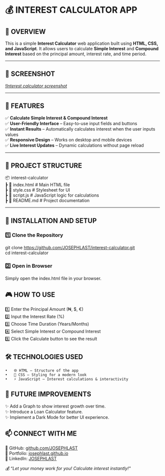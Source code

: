 # 💰 INTEREST CALCULATOR APP

## **📌 OVERVIEW**  
This is a simple **Interest Calculator** web application built using **HTML, CSS, and JavaScript**. It allows users to calculate **Simple Interest** and **Compound Interest** based on the principal amount, interest rate, and time period.  

---

## **📸 SCREENSHOT**  
*[!Interest calculator screenshot](interest-calculator-screenshot.png)*  

---

## **🚀 FEATURES**  
✅ **Calculate Simple Interest & Compound Interest**  
✅ **User-Friendly Interface** – Easy-to-use input fields and buttons  
✅ **Instant Results** – Automatically calculates interest when the user inputs values  
✅ **Responsive Design** – Works on desktop and mobile devices  
✅ **Live Interest Updates** – Dynamic calculations without page reload  

---

## **📂 PROJECT STRUCTURE**  
📦 interest-calculator   
┣ 📜 index.html       # Main HTML file   
┣ 📜 style.css        # Stylesheet for UI   
┣ 📜 script.js        # JavaScript logic for calculations   
┣ 📜 README.md        # Project documentation   

---

## **🚀 INSTALLATION AND SETUP**  
### **1️⃣ Clone the Repository**  
git clone https://github.com/JOSEPHLAST/interest-calculator.git   
cd interest-calculator   

### **2️⃣ Open in Browser**
Simply open the index.html file in your browser.   

## **🎮 HOW TO USE**
1️⃣ Enter the Principal Amount (₦, $, €)   
2️⃣ Input the Interest Rate (%)   
3️⃣ Choose Time Duration (Years/Months)   
4️⃣ Select Simple Interest or Compound Interest   
5️⃣ Click the Calculate button to see the result   

## **🛠️ TECHNOLOGIES USED**
	•	🌐 HTML – Structure of the app   
	•	🎨 CSS – Styling for a modern look   
	•	⚡ JavaScript – Interest calculations & interactivity   

## **🚀 FUTURE IMPROVEMENTS**
✨ Add a Graph to show interest growth over time.  
✨ Introduce a Loan Calculator feature.  
✨ Implement a Dark Mode for better UI experience.  

## **📫 CONNECT WITH ME**
🔗 GitHub: [github.com/JOSEPHLAST](https://github.com/JOSEPHLAST)   
🔗 Portfolio: [josephlast.github.io](https://josephlast.github.io)   
🔗 LinkedIn: [JOSEPHLAST](https://www.linkedin.com/in/josephlast-a-aaa813354/)   

*💰 “Let your money work for you! Calculate interest instantly!"*
